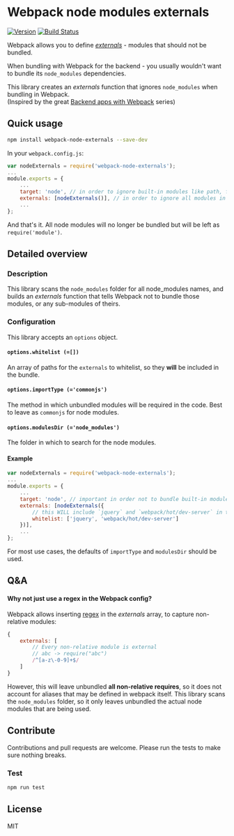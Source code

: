 Webpack node modules externals
==============================

[![Version](http://img.shields.io/npm/v/webpack-node-externals.svg)](https://www.npmjs.org/package/webpack-node-externals)
[![Build Status](https://travis-ci.org/liady/webpack-node-externals.svg?branch=master)](https://travis-ci.org/liady/webpack-node-externals)

Webpack allows you to define [*externals*](https://webpack.github.io/docs/configuration.html#externals) - modules that should not be bundled.

When bundling with Webpack for the backend - you usually wouldn't want to bundle its `node_modules` dependencies.

This library creates an *externals* function that ignores `node_modules` when bundling in Webpack.<br/>(Inspired by the great [Backend apps with Webpack](http://jlongster.com/Backend-Apps-with-Webpack--Part-I) series)

## Quick usage
```sh
npm install webpack-node-externals --save-dev
```

In your `webpack.config.js`:
```js
var nodeExternals = require('webpack-node-externals');
...
module.exports = {
    ...
    target: 'node', // in order to ignore built-in modules like path, fs, etc.
    externals: [nodeExternals()], // in order to ignore all modules in node_modules folder
    ...
};
```
And that's it. All node modules will no longer be bundled but will be left as `require('module')`.

## Detailed overview
### Description
This library scans the `node_modules` folder for all node_modules names, and builds an *externals* function that tells Webpack not to bundle those modules, or any sub-modules of theirs.

### Configuration
This library accepts an `options` object.

#### `options.whitelist (=[])`
An array of paths for the `externals` to whitelist, so they **will** be included in the bundle.

#### `options.importType (='commonjs')`
The method in which unbundled modules will be required in the code. Best to leave as `commonjs` for node modules.

#### `options.modulesDir (='node_modules')`
The folder in which to search for the node modules.

#### Example
```js
var nodeExternals = require('webpack-node-externals');
...
module.exports = {
    ...
    target: 'node', // important in order not to bundle built-in modules like path, fs, etc.
    externals: [nodeExternals({
        // this WILL include `jquery` and `webpack/hot/dev-server` in the bundle
        whitelist: ['jquery', 'webpack/hot/dev-server']
    })],
    ...
};
```
    
For most use cases, the defaults of `importType` and `modulesDir` should be used.

## Q&A
#### Why not just use a regex in the Webpack config?
Webpack allows inserting [regex](https://webpack.github.io/docs/configuration.html#externals) in the *externals* array, to capture non-relative modules:
```js
{
    externals: [
        // Every non-relative module is external
        // abc -> require("abc")
        /^[a-z\-0-9]+$/
    ]
}
```
However, this will leave unbundled **all non-relative requires**, so it does not account for aliases that may be defined in webpack itself.
This library scans the `node_modules` folder, so it only leaves unbundled the actual node modules that are being used.

## Contribute
Contributions and pull requests are welcome. Please run the tests to make sure nothing breaks.
### Test
```sh
npm run test
```

## License
MIT
